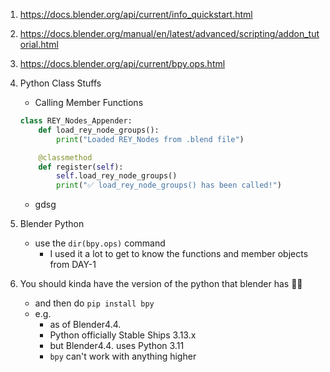 1. https://docs.blender.org/api/current/info_quickstart.html
2. https://docs.blender.org/manual/en/latest/advanced/scripting/addon_tutorial.html
3. https://docs.blender.org/api/current/bpy.ops.html

4. Python Class Stuffs
    - Calling Member Functions
    ```py
    class REY_Nodes_Appender:
        def load_rey_node_groups():
            print("Loaded REY_Nodes from .blend file")

        @classmethod
        def register(self):
            self.load_rey_node_groups()
            print("✅ load_rey_node_groups() has been called!")
    ```
    
    - gdsg

5. Blender Python
    - use the `dir(bpy.ops)` command
        - I used it a lot to get to know the functions and member objects from DAY-1

6. You should kinda have the version of the python that blender has 💁‍♀️
    - and then do `pip install bpy`
    - e.g.
        - as of Blender4.4.
        - Python officially Stable Ships 3.13.x
        - but Blender4.4. uses Python 3.11
        - `bpy` can't work with anything higher 